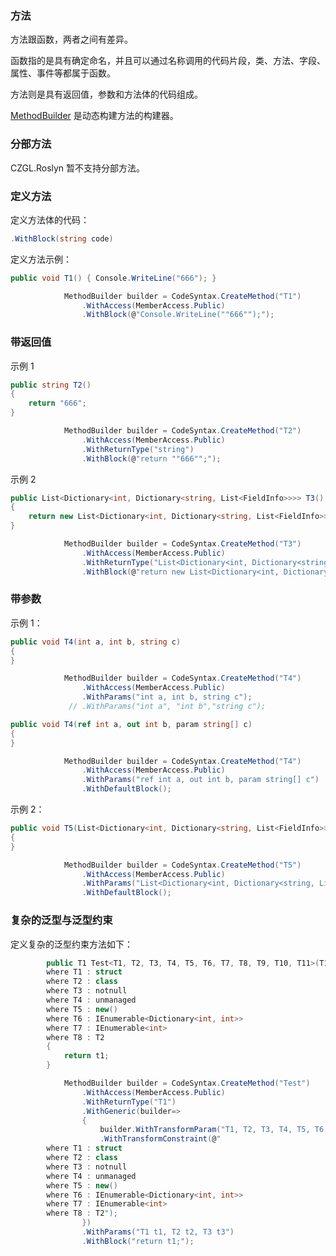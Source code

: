 ### 方法

方法跟函数，两者之间有差异。

函数指的是具有确定命名，并且可以通过名称调用的代码片段，类、方法、字段、属性、事件等都属于函数。

方法则是具有返回值，参数和方法体的代码组成。

[MethodBuilder](https://czgl-roslyn.github.io/czgl-roslyn/api/CZGL.Roslyn.MethodBuilder.html) 是动态构建方法的构建器。

### 分部方法

CZGL.Roslyn 暂不支持分部方法。



### 定义方法

定义方法体的代码：

```csharp
.WithBlock(string code)
```



定义方法示例：

```csharp
public void T1() { Console.WriteLine("666"); }
```

```csharp
            MethodBuilder builder = CodeSyntax.CreateMethod("T1")
                .WithAccess(MemberAccess.Public)
                .WithBlock(@"Console.WriteLine(""666"");");
```



### 带返回值

示例 1

```csharp
public string T2()
{
    return "666";
}
```

```csharp
            MethodBuilder builder = CodeSyntax.CreateMethod("T2")
                .WithAccess(MemberAccess.Public)
                .WithReturnType("string")
                .WithBlock(@"return ""666"";");
```

示例 2

```csharp
public List<Dictionary<int, Dictionary<string, List<FieldInfo>>>> T3()
{
    return new List<Dictionary<int, Dictionary<string, List<FieldInfo>>>>();
}
```

```csharp
            MethodBuilder builder = CodeSyntax.CreateMethod("T3")
                .WithAccess(MemberAccess.Public)
                .WithReturnType("List<Dictionary<int, Dictionary<string, List<FieldInfo>>>>")
                .WithBlock(@"return new List<Dictionary<int, Dictionary<string, List<FieldInfo>>>>();");
```



### 带参数

示例 1：

```csharp
public void T4(int a, int b, string c)
{
}
```

```csharp
            MethodBuilder builder = CodeSyntax.CreateMethod("T4")
                .WithAccess(MemberAccess.Public)
                .WithParams("int a, int b, string c");
		     // .WithParams("int a", "int b","string c");
```



```csharp
public void T4(ref int a, out int b, param string[] c)
{
}
```

```csharp
            MethodBuilder builder = CodeSyntax.CreateMethod("T4")
                .WithAccess(MemberAccess.Public)
                .WithParams("ref int a, out int b, param string[] c")
                .WithDefaultBlock();
```



示例 2：

```csharp
public void T5(List<Dictionary<int, Dictionary<string, List<FieldInfo>>>> a)
{
}
```

```cs
            MethodBuilder builder = CodeSyntax.CreateMethod("T5")
                .WithAccess(MemberAccess.Public)
                .WithParams("List<Dictionary<int, Dictionary<string, List<FieldInfo>>>> a")
                .WithDefaultBlock();
```



### 复杂的泛型与泛型约束

定义复杂的泛型约束方法如下：

```csharp
        public T1 Test<T1, T2, T3, T4, T5, T6, T7, T8, T9, T10, T11>(T1 t1, T2 t2, T3 t3)
        where T1 : struct
        where T2 : class
        where T3 : notnull
        where T4 : unmanaged
        where T5 : new()
        where T6 : IEnumerable<Dictionary<int, int>>
        where T7 : IEnumerable<int>
        where T8 : T2
        {
            return t1;
        }
```

```csharp
            MethodBuilder builder = CodeSyntax.CreateMethod("Test")
                .WithAccess(MemberAccess.Public)
                .WithReturnType("T1")
                .WithGeneric(builder=>
                {
                    builder.WithTransformParam("T1, T2, T3, T4, T5, T6, T7, T8, T9, T10, T11")
                    .WithTransformConstraint(@"
        where T1 : struct
        where T2 : class
        where T3 : notnull
        where T4 : unmanaged
        where T5 : new()
        where T6 : IEnumerable<Dictionary<int, int>>
        where T7 : IEnumerable<int>
        where T8 : T2");
                })
                .WithParams("T1 t1, T2 t2, T3 t3")
                .WithBlock("return t1;");
```

